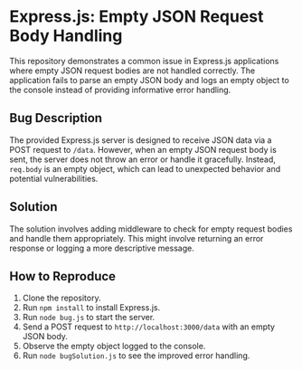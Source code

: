 # Express.js: Empty JSON Request Body Handling

This repository demonstrates a common issue in Express.js applications where empty JSON request bodies are not handled correctly. The application fails to parse an empty JSON body and logs an empty object to the console instead of providing informative error handling.

## Bug Description
The provided Express.js server is designed to receive JSON data via a POST request to `/data`. However, when an empty JSON request body is sent, the server does not throw an error or handle it gracefully.  Instead, `req.body` is an empty object, which can lead to unexpected behavior and potential vulnerabilities.

## Solution
The solution involves adding middleware to check for empty request bodies and handle them appropriately. This might involve returning an error response or logging a more descriptive message.

## How to Reproduce
1. Clone the repository.
2. Run `npm install` to install Express.js.
3. Run `node bug.js` to start the server.
4. Send a POST request to `http://localhost:3000/data` with an empty JSON body.
5. Observe the empty object logged to the console.
6. Run `node bugSolution.js` to see the improved error handling.
